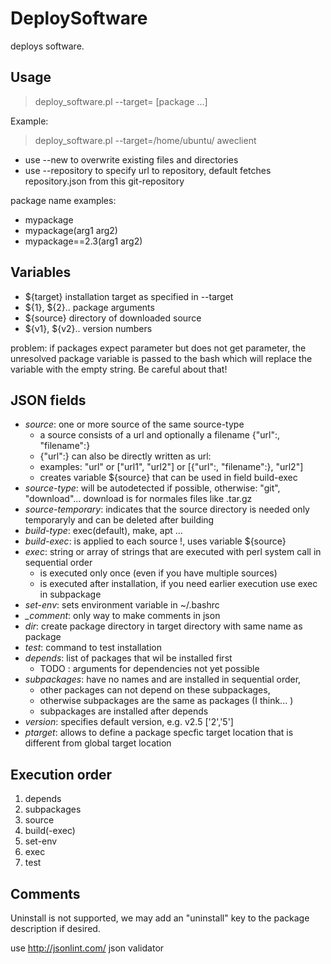 DeploySoftware
==============


deploys software.


Usage
--------

> deploy_software.pl --target=<target> [package ...]

Example:
> deploy_software.pl --target=/home/ubuntu/ aweclient

* use --new to overwrite existing files and directories
* use --repository to specify url to repository, default fetches repository.json from this git-repository

package name examples: 
* mypackage
* mypackage(arg1 arg2)
* mypackage==2.3(arg1 arg2)

Variables
---------
* ${target} installation target as specified in --target
* ${1}, ${2}.. package arguments 
* ${source} directory of downloaded source
* ${v1}, ${v2}.. version numbers

problem: if packages expect parameter but does not get parameter, the unresolved package variable is passed to the bash which will replace the variable with the empty string. Be careful about that!


JSON fields
-----------
* *source*: one or more source of the same source-type
  * a source consists of a url and optionally a filename {"url":<url>, "filename":<filename>}
  * {"url":<url>} can also be directly written as url:<url>
  * examples: "url" or ["url1", "url2"] or [{"url":<url1>, "filename":<filename>}, "url2"]
  * creates variable ${source} that can be used in field build-exec
* *source-type*: will be autodetected if possible, otherwise: "git", "download"... download is for normales files like .tar.gz
* *source-temporary*: indicates that the source directory is needed only temporaryly and can be deleted after building
* *build-type*: exec(default), make, apt ...
* *build-exec*: is applied to each source !, uses variable ${source}
* *exec*: string or array of strings that are executed with perl system call in sequential order
  * is executed only once (even if you have multiple sources)
  * is executed after installation, if you need earlier execution use exec in subpackage
* *set-env*: sets environment variable in ~/.bashrc
* *_comment*: only way to make comments in json
* *dir*: create package directory in target directory with same name as package
* *test*: command to test installation
* *depends*: list of packages that wil be installed first
  * TODO : arguments for dependencies not yet possible
* *subpackages*: have no names and are installed in sequential order,
  * other packages can not depend on these subpackages,
  * otherwise subpackages are the same as packages (I think... )
  * subpackages are installed after depends
* *version*: specifies default version, e.g. v2.5 ['2','5']
* *ptarget*: allows to define a package specfic target location that is different from global target location

Execution order
---------------
1. depends
2. subpackages
3. source
4. build(-exec)
5. set-env
6. exec
7. test

Comments
--------
Uninstall is not supported, we may add an "uninstall" key to the package description if desired.

use http://jsonlint.com/ json validator


